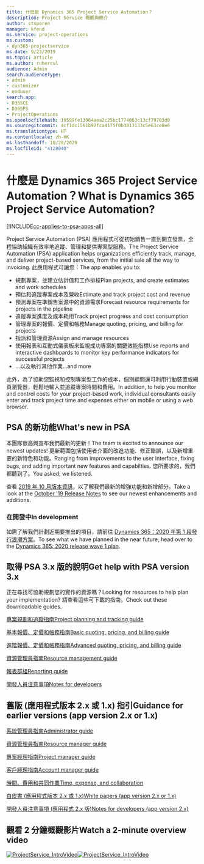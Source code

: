 ```yaml
---
title: 什麼是 Dynamics 365 Project Service Automation？
description: Project Service 概觀與簡介
author: stsporen
manager: kfend
ms.service: project-operations
ms.custom:
- dyn365-projectservice
ms.date: 9/23/2019
ms.topic: article
ms.author: ruhercul
audience: Admin
search.audienceType:
- admin
- customizer
- enduser
search.app:
- D365CE
- D365PS
- ProjectOperations
ms.openlocfilehash: 19599fe13964aea2c25bc1774063c13cf79703d0
ms.sourcegitcommit: 4cf1dc1561b92fca4175f0b3813133c5e63ce8e6
ms.translationtype: HT
ms.contentlocale: zh-HK
ms.lasthandoff: 10/28/2020
ms.locfileid: "4128040"
---
```

# <a name="what-is-dynamics-365-project-service-automation"></a><span data-ttu-id="ca180-103">什麼是 Dynamics 365 Project Service Automation？</span><span class="sxs-lookup"><span data-stu-id="ca180-103">What is Dynamics 365 Project Service Automation?</span></span>

[!INCLUDE[cc-applies-to-psa-apps-all](../includes/cc-applies-to-psa-apps-all.md)]

<span data-ttu-id="ca180-104">Project Service Automation (PSA) 應用程式可從初始銷售一直到開立發票，全程協助組織有效率地追蹤、管理和提供專案型服務。</span><span class="sxs-lookup"><span data-stu-id="ca180-104">The Project Service Automation (PSA) application helps organizations efficiently track, manage, and deliver project-based services, from the initial sale all the way to invoicing.</span></span> <span data-ttu-id="ca180-105">此應用程式可讓您：</span><span class="sxs-lookup"><span data-stu-id="ca180-105">The app enables you to:</span></span>

- <span data-ttu-id="ca180-106">規劃專案，並建立估計值和工作排程</span><span class="sxs-lookup"><span data-stu-id="ca180-106">Plan projects, and create estimates and work schedules</span></span>
- <span data-ttu-id="ca180-107">預估和追蹤專案成本及營收</span><span class="sxs-lookup"><span data-stu-id="ca180-107">Estimate and track project cost and revenue</span></span>
- <span data-ttu-id="ca180-108">預測專案在準銷售案源中的資源需求</span><span class="sxs-lookup"><span data-stu-id="ca180-108">Forecast resource requirements for projects in the pipeline</span></span>
- <span data-ttu-id="ca180-109">追蹤專案進度及成本耗用</span><span class="sxs-lookup"><span data-stu-id="ca180-109">Track project progress and cost consumption</span></span>
- <span data-ttu-id="ca180-110">管理專案的報價、定價和帳務</span><span class="sxs-lookup"><span data-stu-id="ca180-110">Manage quoting, pricing, and billing for projects</span></span>
- <span data-ttu-id="ca180-111">指派和管理資源</span><span class="sxs-lookup"><span data-stu-id="ca180-111">Assign and manage resources</span></span>
- <span data-ttu-id="ca180-112">使用報表和互動式儀表板來監視成功專案的關鍵效能指標</span><span class="sxs-lookup"><span data-stu-id="ca180-112">Use reports and interactive dashboards to monitor key performance indicators for successful projects</span></span>
- <span data-ttu-id="ca180-113">...以及執行其他作業</span><span class="sxs-lookup"><span data-stu-id="ca180-113">...and more</span></span>

<span data-ttu-id="ca180-114">此外，為了協助您監視和控制專案型工作的成本，個別顧問還可利用行動裝置或網頁瀏覽器，輕鬆地輸入並追蹤專案時間和費用。</span><span class="sxs-lookup"><span data-stu-id="ca180-114">In addition, to help you monitor and control costs for your project-based work, individual consultants easily enter and track project time and expenses either on mobile or using a web browser.</span></span>

## <a name="whats-new-in-psa"></a><span data-ttu-id="ca180-115">PSA 的新功能</span><span class="sxs-lookup"><span data-stu-id="ca180-115">What's new in PSA</span></span>
<span data-ttu-id="ca180-116">本團隊很高興宣布我們最新的更新！</span><span class="sxs-lookup"><span data-stu-id="ca180-116">The team is excited to announce our newest updates!</span></span> <span data-ttu-id="ca180-117">更新範圍包括使用者介面的改進功能、修正錯誤，以及新增重要的新特色和功能。</span><span class="sxs-lookup"><span data-stu-id="ca180-117">Ranging from improvements to the user interface, fixing bugs, and adding important new features and capabilties.</span></span> <span data-ttu-id="ca180-118">您所要求的，我們都聽到了。</span><span class="sxs-lookup"><span data-stu-id="ca180-118">You asked; we listened.</span></span>

<span data-ttu-id="ca180-119">查看 [2019 年 10 月版本資訊](https://docs.microsoft.com/dynamics365-release-plan/2019wave2/index)，以了解我們最新的增強功能和新增部分。</span><span class="sxs-lookup"><span data-stu-id="ca180-119">Take a look at the [October '19 Release Notes](https://docs.microsoft.com/dynamics365-release-plan/2019wave2/index) to see our newest enhancements and additions.</span></span>

### <a name="in-development"></a><span data-ttu-id="ca180-120">在開發中</span><span class="sxs-lookup"><span data-stu-id="ca180-120">In development</span></span>
<span data-ttu-id="ca180-121">如需了解我們計劃近期要推出的項目，請前往 [Dynamics 365：2020 年第 1 段發行浪潮方案](https://docs.microsoft.com/dynamics365-release-plan/2020wave1/index)。</span><span class="sxs-lookup"><span data-stu-id="ca180-121">To see what we have planned in the near future, head over to the [Dynamics 365: 2020 release wave 1 plan](https://docs.microsoft.com/dynamics365-release-plan/2020wave1/index).</span></span>

## <a name="get-help-with-psa-version-3x"></a><span data-ttu-id="ca180-122">取得 PSA 3.x 版的說明</span><span class="sxs-lookup"><span data-stu-id="ca180-122">Get help with PSA version 3.x</span></span>
<span data-ttu-id="ca180-123">正在尋找可協助規劃您的實作的資源嗎？</span><span class="sxs-lookup"><span data-stu-id="ca180-123">Looking for resources to help plan your implementation?</span></span> <span data-ttu-id="ca180-124">請查看這些可下載的指南。</span><span class="sxs-lookup"><span data-stu-id="ca180-124">Check out these downloadable guides.</span></span>

 [<span data-ttu-id="ca180-125">專案規劃和追蹤指南</span><span class="sxs-lookup"><span data-stu-id="ca180-125">Project planning and tracking guide</span></span>](../psa/implementation-guides/project-planning-tracking.md)

 [<span data-ttu-id="ca180-126">基本報價、定價和帳務指南</span><span class="sxs-lookup"><span data-stu-id="ca180-126">Basic quoting, pricing, and billing guide</span></span>](../psa/implementation-guides/begin-quoting-pricing-billing.md)

 [<span data-ttu-id="ca180-127">進階報價、定價和帳務指南</span><span class="sxs-lookup"><span data-stu-id="ca180-127">Advanced quoting, pricing, and billing guide</span></span>](../psa/implementation-guides/adv-quoting-pricing-billing.md)

 [<span data-ttu-id="ca180-128">資源管理員指南</span><span class="sxs-lookup"><span data-stu-id="ca180-128">Resource management guide</span></span>](../psa/implementation-guides/resource-management-guide.md)

 [<span data-ttu-id="ca180-129">報表群組</span><span class="sxs-lookup"><span data-stu-id="ca180-129">Reporting guide</span></span>](../psa/implementation-guides/reporting-guide.md)

 [<span data-ttu-id="ca180-130">開發人員注意事項</span><span class="sxs-lookup"><span data-stu-id="ca180-130">Notes for developers</span></span>](../psa/developer-guides/overview-dev-notes-v3.x.md)

## <a name="guidance-for-earlier-versions-app-version-2x-or-1x"></a><span data-ttu-id="ca180-131">舊版 (應用程式版本 2.x 或 1.x) 指引</span><span class="sxs-lookup"><span data-stu-id="ca180-131">Guidance for earlier versions (app version 2.x or 1.x)</span></span>
 [<span data-ttu-id="ca180-132">系統管理員指南</span><span class="sxs-lookup"><span data-stu-id="ca180-132">Administrator guide</span></span>](../psa/admin-guide.md)

 [<span data-ttu-id="ca180-133">資源管理員指南</span><span class="sxs-lookup"><span data-stu-id="ca180-133">Resource manager guide</span></span>](../psa/resource-manager-guide.md)

 [<span data-ttu-id="ca180-134">專案經理指南</span><span class="sxs-lookup"><span data-stu-id="ca180-134">Project manager guide</span></span>](../psa/project-manager-guide.md)

 [<span data-ttu-id="ca180-135">客戶經理指南</span><span class="sxs-lookup"><span data-stu-id="ca180-135">Account manager guide</span></span>](../psa/account-manager-guide.md)

 [<span data-ttu-id="ca180-136">時間、費用和共同作業</span><span class="sxs-lookup"><span data-stu-id="ca180-136">Time, expense, and collaboration</span></span>](../psa/time-expense-collaboration-guide.md)

 [<span data-ttu-id="ca180-137">白皮書 (應用程式版本 2.x 或 1.x)</span><span class="sxs-lookup"><span data-stu-id="ca180-137">White papers (app version 2.x or 1.x)</span></span>](../psa/white-papers.md)

 [<span data-ttu-id="ca180-138">開發人員注意事項 (應用程式 2.x 版)</span><span class="sxs-lookup"><span data-stu-id="ca180-138">Notes for developers (app version 2.x)</span></span>](../psa/developer-guides/add-custom-qoi-forms-v2.x.md)

 ## <a name="watch-a-2-minute-overview-video"></a><span data-ttu-id="ca180-139">觀看 2 分鐘概觀影片</span><span class="sxs-lookup"><span data-stu-id="ca180-139">Watch a 2-minute overview video</span></span>
 <a name="heroArea"></a> <span data-ttu-id="ca180-140">[![ProjectService_IntroVideo](../psa/media/project-service-intro-video.png "ProjectService_IntroVideo")](https://go.microsoft.com/fwlink/p/?LinkId=799457)</span><span class="sxs-lookup"><span data-stu-id="ca180-140">[![ProjectService_IntroVideo](../psa/media/project-service-intro-video.png "ProjectService_IntroVideo")](https://go.microsoft.com/fwlink/p/?LinkId=799457)</span></span>


